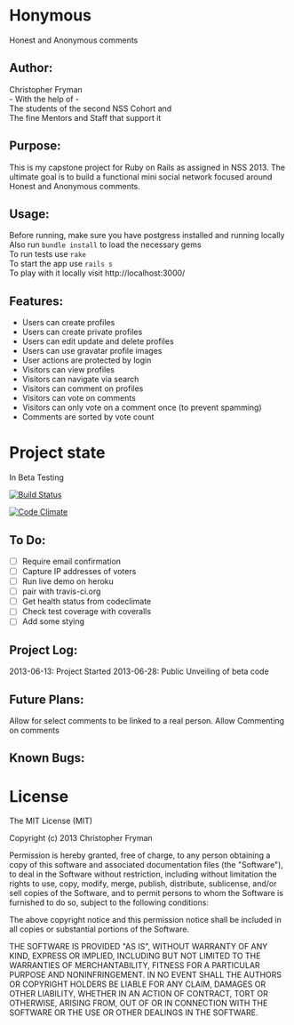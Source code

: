 Honymous
========
Honest and Anonymous comments


Author:
-------

Christopher Fryman <br>
\- With the help of - <br>
The students of the second NSS Cohort and <br>
The fine Mentors and Staff that support it <br>


Purpose:
--------

This is my capstone project for Ruby on Rails as assigned in NSS 2013.
The ultimate goal is to build a functional mini social network focused around Honest and Anonymous comments.


Usage:
------

Before running, make sure you have postgress installed and running locally<br>
Also run `bundle install` to load the necessary gems<br>
To run tests use `rake` <br>
To start the app use `rails s` <br>
To play with it locally visit http://localhost:3000/


Features:
---------

* Users can create profiles
* Users can create private profiles
* Users can edit update and delete profiles
* Users can use gravatar profile images
* User actions are protected by login
* Visitors can view profiles
* Visitors can navigate via search
* Visitors can comment on profiles
* Visitors can vote on comments
* Visitors can only vote on a comment once (to prevent spamming)
* Comments are sorted by vote count


Project state
=============

In Beta Testing<br>

[![Build Status](https://travis-ci.org/farfromguam/honymous.png)](https://travis-ci.org/farfromguam/honymous)

[![Code Climate](https://codeclimate.com/github/farfromguam/honymous.png)](https://codeclimate.com/github/farfromguam/honymous)

To Do:
------

- [ ] Require email confirmation
- [ ] Capture IP addresses of voters
- [ ] Run live demo on heroku
- [ ] pair with travis-ci.org
- [ ] Get health status from codeclimate
- [ ] Check test coverage with coveralls
- [ ] Add some stying

Project Log:
------------

2013-06-13: Project Started
2013-06-28: Public Unveiling of beta code


Future Plans:
-------------

Allow for select comments to be linked to a real person.
Allow Commenting on comments


Known Bugs:
-----------


License
=======

The MIT License (MIT)

Copyright (c) 2013 Christopher Fryman

Permission is hereby granted, free of charge, to any person obtaining a copy
of this software and associated documentation files (the "Software"), to deal
in the Software without restriction, including without limitation the rights
to use, copy, modify, merge, publish, distribute, sublicense, and/or sell
copies of the Software, and to permit persons to whom the Software is
furnished to do so, subject to the following conditions:

The above copyright notice and this permission notice shall be included in
all copies or substantial portions of the Software.

THE SOFTWARE IS PROVIDED "AS IS", WITHOUT WARRANTY OF ANY KIND, EXPRESS OR
IMPLIED, INCLUDING BUT NOT LIMITED TO THE WARRANTIES OF MERCHANTABILITY,
FITNESS FOR A PARTICULAR PURPOSE AND NONINFRINGEMENT. IN NO EVENT SHALL THE
AUTHORS OR COPYRIGHT HOLDERS BE LIABLE FOR ANY CLAIM, DAMAGES OR OTHER
LIABILITY, WHETHER IN AN ACTION OF CONTRACT, TORT OR OTHERWISE, ARISING FROM,
OUT OF OR IN CONNECTION WITH THE SOFTWARE OR THE USE OR OTHER DEALINGS IN
THE SOFTWARE.
